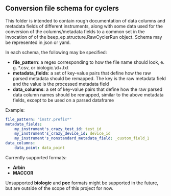 ## Conversion file schema for cyclers

This folder is intended to contain rough documentation of data columns and
metadata fields of different instruments, along with some data used for the
conversion of the columns/metadata fields to a common set in the invocation of
of the beep_ep.structure.RawCyclerRun object.  Schema may be represented in json or yaml.

In each schema, the following may be specified:

* **file_pattern**: a regex corresponding to how the file name should
look, e. g. *.csv, or biologic.\d+.txt
* **metadata_fields**: a set of key-value pairs that define how the raw parsed
metadata should be remapped. The key is the raw metadata field and the
value is the processed metadata field
* **data_columns**: a set of key-value pairs that define how the raw parsed data
column names should be remapped, similar to the above metadata fields, except to
be used on a parsed dataframe

Example:

```yaml
file_pattern: "instr.prefix*"
metadata_fields:
    my_instrument's_crazy_test_id: test_id
    my_instrument's_crazy_device_id: device_id
    my_instrument's_nonstandard_metadata_field: _custom_field_1
data_columns:
    data_point: data_point

```

Currently supported formats:

* **Arbin**
* **MACCOR**

Unsupported **biologic** and **pec** formats might be supported in the future, 
but are outside of the scope of this project for now.